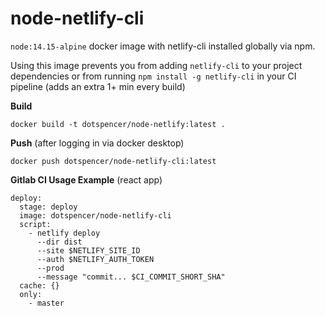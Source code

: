# node-netlify-cli

`node:14.15-alpine` docker image with netlify-cli installed globally via npm.

Using this image prevents you from adding `netlify-cli` to your project dependencies or from running `npm install -g netlify-cli` in your CI pipeline (adds an extra 1+ min every build)

**Build**

    docker build -t dotspencer/node-netlify:latest .

**Push** (after logging in via docker desktop)

    docker push dotspencer/node-netlify-cli:latest

**Gitlab CI Usage Example** (react app)

```
deploy:
  stage: deploy
  image: dotspencer/node-netlify-cli
  script:
    - netlify deploy
      --dir dist
      --site $NETLIFY_SITE_ID
      --auth $NETLIFY_AUTH_TOKEN
      --prod
      --message "commit... $CI_COMMIT_SHORT_SHA"
  cache: {}
  only:
    - master
```
